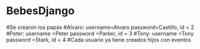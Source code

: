 # BebesDjango

#Se crearon los papás 
#Alvaro: username=Alvaro password=Castillo, id = 2
#Peter: username =Peter password =Parker, id = 3
#Tony: username =Tony password =Stark, id = 4
#Cada usuario ya tiene creados hijos con eventos
